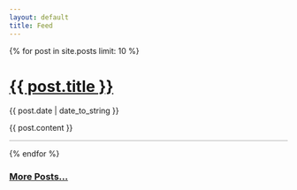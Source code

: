 ```yaml
---
layout: default
title: Feed
---
```


{% for post in site.posts limit: 10 %} 
<body>
    <h1>
        <a href="{{ post.url | relative_url }}" class="archive-title">{{ post.title }}</a>
    </h1>
    <p class="post-date">
    {{ post.date | date_to_string }}
    </p>
    {{ post.content }}
    <hr style="width:100%;text-align:left;margin-left:0;border-width:0;height:2px;color:lightgray;background-color:lightgray;">
</body>
{% endfor %}
<h3>
    <a href="{{ site.baseurl }}/blog.html" class="a">
        More Posts...
    </a>
</h3>